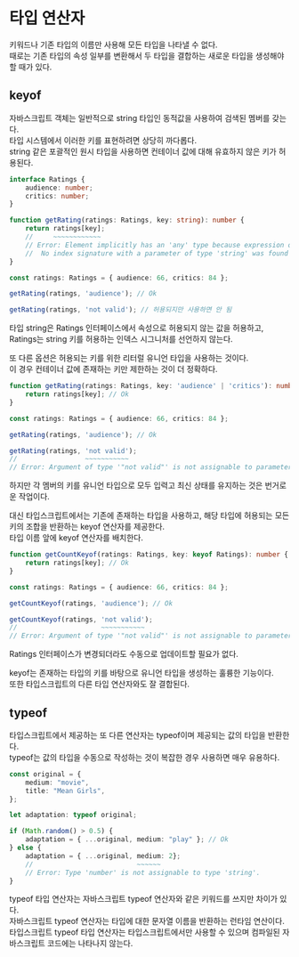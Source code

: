 # 타입 연산자

키워드나 기존 타입의 이름만 사용해 모든 타입을 나타낼 수 없다.  
때로는 기존 타입의 속성 일부를 변환해서 두 타입을 결합하는 새로운 타입을 생성해야 할 때가 있다.

## keyof
자바스크립트 객체는 일반적으로 string 타입인 동적값을 사용하여 검색된 멤버를 갖는다.  
타입 시스템에서 이러한 키를 표현하려면 상당히 까다롭다.  
string 같은 포괄적인 원시 타입을 사용하면 컨테이너 값에 대해 유효하지 않은 키가 허용된다.
```typescript
interface Ratings {
    audience: number;
    critics: number;
}

function getRating(ratings: Ratings, key: string): number {
    return ratings[key];
    //     ~~~~~~~~~~~~
    // Error: Element implicitly has an 'any' type because expression of type 'string' can't be used to index type 'Ratings'.
    //  No index signature with a parameter of type 'string' was found on type 'Ratings'.
}

const ratings: Ratings = { audience: 66, critics: 84 };

getRating(ratings, 'audience'); // Ok

getRating(ratings, 'not valid'); // 허용되지만 사용하면 안 됨
```
타입 string은 Ratings 인터페이스에서 속성으로 허용되지 않는 값을 허용하고,  
Ratings는 string 키를 허용하는 인덱스 시그니처를 선언하지 않는다.

또 다른 옵션은 허용되는 키를 위한 리터럴 유니언 타입을 사용하는 것이다.  
이 경우 컨테이너 값에 존재하는 키만 제한하는 것이 더 정확하다.
```typescript
function getRating(ratings: Ratings, key: 'audience' | 'critics'): number {
    return ratings[key]; // Ok
}

const ratings: Ratings = { audience: 66, critics: 84 };

getRating(ratings, 'audience'); // Ok

getRating(ratings, 'not valid');
//                 ~~~~~~~~~~~
// Error: Argument of type '"not valid"' is not assignable to parameter of type '"audience" | "critics"'.
```
하지만 각 멤버의 키를 유니언 타입으로 모두 입력고 최신 상태를 유지하는 것은 번거로운 작업이다. 

대신 타입스크립트에서는 기존에 존재하는 타입을 사용하고, 해당 타입에 허용되는 모든 키의 조합을 반환하는 keyof 연산자를 제공한다.  
타입 이름 앞에 keyof 연산자를 배치한다.
```typescript
function getCountKeyof(ratings: Ratings, key: keyof Ratings): number {
    return ratings[key]; // Ok
}

const ratings: Ratings = { audience: 66, critics: 84 };

getCountKeyof(ratings, 'audience'); // Ok

getCountKeyof(ratings, 'not valid');
//                     ~~~~~~~~~~~
// Error: Argument of type '"not valid"' is not assignable to parameter of type 'keyof Ratings'.
```
Ratings 인터페이스가 변경되더라도 수동으로 업데이트할 필요가 없다.

keyof는 존재하는 타입의 키를 바탕으로 유니언 타입을 생성하는 훌륭한 기능이다.  
또한 타입스크립트의 다른 타입 연산자와도 잘 결합된다.

## typeof
타입스크립트에서 제공하는 또 다른 연산자는 typeof이며 제공되는 값의 타입을 반환한다.  
typeof는 값의 타입을 수동으로 작성하는 것이 복잡한 경우 사용하면 매우 유용하다.
```typescript
const original = {
    medium: "movie",
    title: "Mean Girls",
};

let adaptation: typeof original;

if (Math.random() > 0.5) {
    adaptation = { ...original, medium: "play" }; // Ok
} else {
    adaptation = { ...original, medium: 2};
    //                          ~~~~~~
    // Error: Type 'number' is not assignable to type 'string'.
}
```

typeof 타입 연산자는 자바스크립트 typeof 연산자와 같은 키워드를 쓰지만 차이가 있다.  
자바스크립트 typeof 연산자는 타입에 대한 문자열 이름을 반환하는 런타임 연산이다.  
타입스크립트 typeof 타입 연산자는 타입스크립트에서만 사용할 수 있으며 컴파일된 자바스크립트 코드에는 나타나지 않는다.